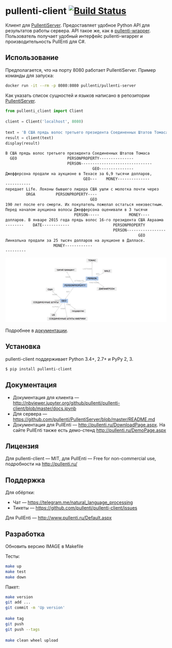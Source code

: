# pullenti-client [![Build Status](https://travis-ci.org/pullenti/pullenti-client.svg?branch=master)](https://travis-ci.org/pullenti/pullenti-client)

Клиент для [PullentiServer](https://github.com/pullenti/PullentiServer). Предоставляет удобное Python API для результатов работы сервера. API такое же, как в [pullenti-wrapper](https://github.com/pullenti/pullenti-wrapper). Пользователь получает удобный интерфейс pullenti-wrapper и производительность PullEnti для C#.

## Использование

Предполагается, что на порту 8080 работает PullentiServer. Пример команды для запуска:

```bash
docker run -it --rm -p 8080:8080 pullenti/pullenti-server
```

Как указать список сущностей и языков написано в репозитории [PullentiServer](https://github.com/pullenti/PullentiServer).


```python
from pullenti_client import Client

client = Client('localhost', 8080)

text = 'В США прядь волос третьего президента Соединенных Штатов Томаса Джефферсона продали на аукционе в Техасе за 6,9 тысячи долларов, передает Life. Локоны бывшего лидера США ушли с молотка почти через 190 лет после его смерти. Их покупатель пожелал остаться неизвестным. Перед началом аукциона волосы Джефферсона оценивали в 3 тысячи долларов. В январе 2015 года прядь волос 16-го президента США Авраама Линкольна продали за 25 тысяч долларов на аукционе в Далласе. Выставленную на аукцион прядь срезал начальник медицинской службы Армии США Джозеф Барнс после того, как Линкольн был застрелен 14 апреля 1865 года Джоном Бутом. Томас Джефферсон был автором Декларации независимости США и третьим президентом страны (1801-1809 годы). Авраам Линкольн — первый президент от Республиканской партии США в 1861-1865 годах, национальный герой США.'
result = client(text)
display(result)
```
```
В США прядь волос третьего президента Соединенных Штатов Томаса 
  GEO                      PERSONPROPERTY---------------        
                           PERSON-------------------------------
                                      GEO---------------        
Джефферсона продали на аукционе в Техасе за 6,9 тысячи долларов, 
                                  GEO---    MONEY--------------  
-----------                                                      
передает Life. Локоны бывшего лидера США ушли с молотка почти через 
         ORGA         PERSONPROPERTY----                            
                                     GEO                            
190 лет после его смерти. Их покупатель пожелал остаться неизвестным. 
Перед началом аукциона волосы Джефферсона оценивали в 3 тысячи 
                              PERSON-----             MONEY----
долларов. В январе 2015 года прядь волос 16-го президента США Авраама 
--------    DATE------------                   PERSONPROPERTY         
                                               PERSON-----------------
                                                          GEO         
Линкольна продали за 25 тысяч долларов на аукционе в Далласе.
                     MONEY------------                       
---------                                                 

```
<img src="graph.png"/>

Подробнее в [документации](http://nbviewer.jupyter.org/github/pullenti/pullenti-client/blob/master/docs.ipynb).

## Установка

pullenti-client поддерживает Python 3.4+, 2.7+ и PyPy 2, 3.

```bash
$ pip install pullenti-client
```

## Документация

- Документация для клиента — http://nbviewer.jupyter.org/github/pullenti/pullenti-client/blob/master/docs.ipynb
- Для сервера — https://github.com/pullenti/PullentiServer/blob/master/README.md
- Документация для PullEnti — http://pullenti.ru/DownloadPage.aspx. На сайте PullEnti также есть демо-стенд http://pullenti.ru/DemoPage.aspx

## Лицензия

Для pullenti-client — MIT, для PullEnti — Free for non-commercial use, подробности на http://pullenti.ru/

## Поддержка

Для обёртки:
- Чат — https://telegram.me/natural_language_processing
- Тикеты — https://github.com/pullenti/pullenti-client/issues

Для PullEnti — http://www.pullenti.ru/Default.aspx

## Разработка

Обновить версию IMAGE в Makefile

Тесты:

```bash
make up
make test
make down
```

Пакет:

```bash
make version
git add ...
git commit -m 'Up version'

make tag
git push
git push --tags

make clean wheel upload
```
